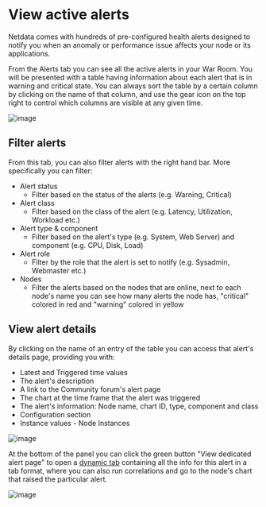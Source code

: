 # View active alerts

Netdata comes with hundreds of pre-configured health alerts designed to notify you when an anomaly or performance issue affects your node or its applications.

From the Alerts tab you can see all the active alerts in your War Room. You will be presented with a table having information about each alert that is in warning and critical state.
You can always sort the table by a certain column by clicking on the name of that column, and use the gear icon on the top right to control which columns are visible at any given time.

![image](https://user-images.githubusercontent.com/70198089/226340574-7e138dc7-5eab-4c47-a4a9-5f2640e38643.png)

## Filter alerts

From this tab, you can also filter alerts with the right hand bar. More specifically you can filter:

- Alert status
  - Filter based on the status of the alerts (e.g. Warning, Critical)
- Alert class
  - Filter based on the class of the alert (e.g. Latency, Utilization, Workload etc.)
- Alert type & component
  - Filter based on the alert's type (e.g. System, Web Server) and component (e.g. CPU, Disk, Load)
- Alert role
  - Filter by the role that the alert is set to notify (e.g. Sysadmin, Webmaster etc.)
- Nodes
  - Filter the alerts based on the nodes that are online, next to each node's name you can see how many alerts the node has, "critical" colored in red and "warning" colored in yellow

## View alert details

By clicking on the name of an entry of the table you can access that alert's details page, providing you with:

- Latest and Triggered time values
- The alert's description
- A link to the Community forum's alert page
- The chart at the time frame that the alert was triggered
- The alert's information: Node name, chart ID, type, component and class
- Configuration section
- Instance values - Node Instances

![image](https://user-images.githubusercontent.com/70198089/226339928-bae60140-0293-42cf-9713-ac4901708aba.png)

At the bottom of the panel you can click the green button "View dedicated alert page" to open a [dynamic tab](https://github.com/netdata/netdata/blob/master/docs/quickstart/infrastructure.md#dynamic-tabs) containing all the info for this alert in a tab format, where you can also run correlations and go to the node's chart that raised the particular alert.

![image](https://user-images.githubusercontent.com/70198089/226339794-61896c35-0b93-4ac9-92aa-07116fe63784.png)

<!-- 
## Local Netdata Agent dashboard

Find the alerts icon ![Alerts
icon](https://raw.githubusercontent.com/netdata/netdata-ui/98e31799c1ec0983f433537ff16d2ac2b0d994aa/src/components/icon/assets/alarm.svg)
in the top navigation to bring up a modal that shows currently raised alerts, all running alerts, and the alerts log.
Here is an example of a raised `system.cpu` alert, followed by the full list and alert log:

![Animated GIF of looking at raised alerts and the alert
log](https://user-images.githubusercontent.com/1153921/80842482-8c289500-8bb6-11ea-9791-600cfdbe82ce.gif)

And a static screenshot of the raised CPU alert: 

![Screenshot of a raised system CPU
alert](https://user-images.githubusercontent.com/1153921/80842330-2dfbb200-8bb6-11ea-8147-3cd366eb0f37.png)

The alert itself is named **system - cpu**, and its context is `system.cpu`. Beneath that is an auto-updating badge that
shows the latest value of the chart that triggered the alert.

With the three icons beneath that and the **role** designation, you can:

1.  Scroll to the chart associated with this raised alert.
2.  Copy a link to the badge to your clipboard.
3.  Copy the code to embed the badge onto another web page using an `<embed>` element.

The table on the right-hand side displays information about the health entity that triggered the alert, which you can
use as a reference to [configure alerts](https://github.com/netdata/netdata/blob/master/health/REFERENCE.md).
 -->
